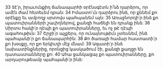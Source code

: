 33 Տէ՛ր, իրաւունքիդ ճանապարհի օրէնսգէտն ի՛նձ դարձրու,
որ ամէն ժամ հետեւեմ դրան:
34 Իմաստո՛ւն դարձրու ինձ,
որ քննեմ քո օրէնքը
եւ ամբողջ սրտովս պահպանեմ այն:
35 Առաջնորդի՛ր ինձ քո պատուիրանների շաւիղներով,
քանզի հաճելի են դրանք ինձ:
36 Սիրտս հակի՛ր դէպի քո պատուիրանները,
եւ ոչ թէ դէպի ագահութիւն:
37 Շրջի՛ր աչքերս, որ ունայնութիւն չտեսնեմ,
ինձ պահպանի՛ր քո ճանապարհին:
38 Քո ծառայի համար հաստատի՛ր քո խօսքը,
որ քո երկիւղի մէջ մնամ:
39 Ազատի՛ր ինձ նախատինքներից,
որոնցից կասկածում էի,
քանզի քաղցր են դատաստանները քո:
40 Ահա ցանկացայ քո պատուիրանները,
քո արդարութեամբ պահպանի՛ր ինձ:
